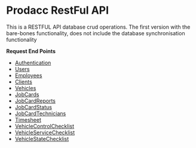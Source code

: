 # Prodacc RestFul API

This is a RESTFUL API database crud operations. The first version with the bare-bones functionality, does not
include the database synchronisation functionality

**Request End Points**
* [Authentication](src/main/resources/documentation/authentication.md)
* [Users](documentation/users.md)
* [Employees](documentation/employees.md)
* [Clients](documentation/clients.md)
* [Vehicles](documentation/vehicles.md)
* [JobCards](documentation/jobCards.md)
* [JobCardReports](documentation/jobCardReport.md)
* [JobCardStatus](documentation/jobCardStatus.md)
* [JobCardTechnicians](documentation/jobCardTechnicians.md)
* [Timesheet](documentation/timesheets.md)
* [VehicleControlChecklist](documentation/vehicleControlChecklist.md)
* [VehicleServiceChecklist](documentation/vehicleServiceChecklist.md)
* [VehicleStateChecklist](documentation/vehicleStateChecklist.md)















